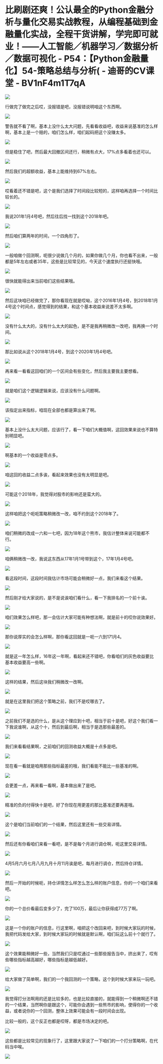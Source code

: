 # 比刷剧还爽！公认最全的Python金融分析与量化交易实战教程，从编程基础到金融量化实战，全程干货讲解，学完即可就业！——人工智能／机器学习／数据分析／数据可视化 - P54：【Python金融量化】54-策略总结与分析( - 迪哥的CV课堂 - BV1nF4m1T7qA

![](img/01da111aada75b1f0095b4718c4bdf48_0.png)

行做完了做完之后哎，没报错是吧，没报错说明咱这个东西啊。

![](img/01da111aada75b1f0095b4718c4bdf48_2.png)

警告就不看了啊，基本上没什么太大问题，先看看收益吧，收益来说基准的怎么样啊，基本上是一个赔的，咱们怎么样，咱们起码把这个没赚太多。



![](img/01da111aada75b1f0095b4718c4bdf48_4.png)

但是稳住了吧，然后最大回撤区间还行，稍微有点大，17%点多看着也还可以。

![](img/01da111aada75b1f0095b4718c4bdf48_6.png)

然后我们的超额收益，基本上能维持到67%左右。

![](img/01da111aada75b1f0095b4718c4bdf48_8.png)

哎看着还不错是吧，这个是我们选择了时间段比较短的，这样咱再选择一个时间比较长的。

![](img/01da111aada75b1f0095b4718c4bdf48_10.png)

我说201年1月4号吧，然后往后找一找到这个2018年吧。

![](img/01da111aada75b1f0095b4718c4bdf48_12.png)

然后咱们算两年的时间，一个四角形了。

![](img/01da111aada75b1f0095b4718c4bdf48_14.png)

一般咱做个回测啊，呃很少说做几个月的，如果你做几个月，你也看不出来，一般都是5年左右或者35年，这些是比较常见的，今天这个速度执行还挺快哦。



![](img/01da111aada75b1f0095b4718c4bdf48_16.png)

很快就能得出来当前咱们这些结果哦。

![](img/01da111aada75b1f0095b4718c4bdf48_18.png)

然后这块咱已经做完了，那你看现在就是哎呦，这个2016年1月4号，到2018年1月4号这个时间点，感觉得到的结果，和这个基本收益来说差不太多啊。



![](img/01da111aada75b1f0095b4718c4bdf48_20.png)

没有什么太大的，没有什么太大的起色，是不是我再稍微改一改吧，我再换一个时间。

![](img/01da111aada75b1f0095b4718c4bdf48_22.png)

那比如说从这个2018年1月4号，到这个2020年1月4号吧。

![](img/01da111aada75b1f0095b4718c4bdf48_24.png)

再来看一看看这回咱们的一个区间会有些变化，然后我主要我主要想看。

![](img/01da111aada75b1f0095b4718c4bdf48_26.png)

就是咱们这个逻辑逻辑来说，应该没有什么问题啊。

![](img/01da111aada75b1f0095b4718c4bdf48_28.png)

该指定出来指标，咱现在全部也都是算出来了啊。

![](img/01da111aada75b1f0095b4718c4bdf48_30.png)

基本上没什么太大问题，应该行了，看一下咱们大概值啊，这回效果来说也不算特别明显吧。

![](img/01da111aada75b1f0095b4718c4bdf48_32.png)

啊基本的一个收益是零点多。

![](img/01da111aada75b1f0095b4718c4bdf48_34.png)

咱这回的收益二点多诶，看起来效果也没有太明显是吧。

![](img/01da111aada75b1f0095b4718c4bdf48_36.png)

可能这个2018年，我觉得对股市的影响还是蛮大的。

![](img/01da111aada75b1f0095b4718c4bdf48_38.png)

这样咱把这个呃呃策略稍微改一改，咱不约到这个2018年了。

![](img/01da111aada75b1f0095b4718c4bdf48_40.png)

咱们稍微的改成一六和一七吧，因为18年这个熊市，我估计整体来说可能都不行。

![](img/01da111aada75b1f0095b4718c4bdf48_42.png)

咱俩稍微改一改，我说这东西从17年1月1号带到这个，17年1月4号吧。

![](img/01da111aada75b1f0095b4718c4bdf48_44.png)

看这段时间，这段时间我估计市场可能会稍微好一点，我们来看这个结果。

![](img/01da111aada75b1f0095b4718c4bdf48_46.png)

然后刚才给大家说的，是不是说诶咱们看什么，看一下我排名的一个前十诶。

![](img/01da111aada75b1f0095b4718c4bdf48_48.png)

咱们效果怎么样吧，那一会估计大家可能有种想法啊，就是前十的哎你说效果好。

![](img/01da111aada75b1f0095b4718c4bdf48_50.png)

那你说厚实的会怎么样啊，那你看这回就是一呃一六到171月4。

![](img/01da111aada75b1f0095b4718c4bdf48_52.png)

就是这一年怎么样，16年这一年啊，看起来还不错吧，你看咱们的灰色收益要比基本收益要高一些啊。

![](img/01da111aada75b1f0095b4718c4bdf48_54.png)

这样的结果，然后这块我们稍微改一改啊。

![](img/01da111aada75b1f0095b4718c4bdf48_56.png)

就是在这里我们把这个策略之前，我们不是哎哪去了。

![](img/01da111aada75b1f0095b4718c4bdf48_58.png)

之前我们不是选的什么，是从这个理应到十吧，相当于前十是吧，好这个我们看一下我说谁啊，从这个十，然后到最后啊，相当于是选那些最差的。



![](img/01da111aada75b1f0095b4718c4bdf48_60.png)

我们来看看结果啊，之前咱们的回测收益大概是十点多是吧。

![](img/01da111aada75b1f0095b4718c4bdf48_62.png)

现在看一看就是咱用那些指标最差的哦，我们看能不能比一些基准的啊。

![](img/01da111aada75b1f0095b4718c4bdf48_64.png)

会更差一点，再来看一看啊，基本做出来了是吧。

![](img/01da111aada75b1f0095b4718c4bdf48_66.png)

精准的负的付得快十是吧，好了你现在用更差的那比基准还要再差哦。

![](img/01da111aada75b1f0095b4718c4bdf48_68.png)

这个是咱们当前咱们的一个结果，然后这里还有一些交易详情。

![](img/01da111aada75b1f0095b4718c4bdf48_70.png)

然后还有你看咱们来看一看吧，是不是每个月进行调仓啊，呃这里交易详情。

![](img/01da111aada75b1f0095b4718c4bdf48_72.png)

4月5月六月七月八月九月十月11月诶是吧，每月进行调仓，然后持仓详情。

![](img/01da111aada75b1f0095b4718c4bdf48_74.png)

然后一开始的时候呃，持仓详情怎么样怎么怎么样的账户信息，你的一个咱们来看吧。

![](img/01da111aada75b1f0095b4718c4bdf48_76.png)

你的一个总价看最后变多少了，完了100万，最后让你获得成77万了啊。

![](img/01da111aada75b1f0095b4718c4bdf48_78.png)

这是一个你的账户的信息，行这里啊，咱把这个改回来吧，到时候大家玩的时候，我把代码发给大家，到时候大家玩的时候就是默认啊，咱们玩这么前十个就行了。



![](img/01da111aada75b1f0095b4718c4bdf48_80.png)

这个效果能稍微好一些，当然我们只是哎通过一些那些报告当中，挤出来了，哎有些哪些指标越高越好，哪些指标是越低越好。



![](img/01da111aada75b1f0095b4718c4bdf48_82.png)

给大家做了简单啊，我们的一个我回测的一个策略，这个到时候大家来玩一玩吧。

![](img/01da111aada75b1f0095b4718c4bdf48_84.png)

我觉得打分法啊用的还是比较多的，也是比较直接的，就能得到一个稍微啊还不错的一个结果，当然啊你是跟这个，可能你会遇到一些熊市的影响，使得你的一个收益，或者说你的一个回测，整体上效果可能会有一段时间会出现。

比较一般的，这个反正也都是哎呀，都是市场决定的吧。

![](img/01da111aada75b1f0095b4718c4bdf48_86.png)

这些都是比较常见的现象行了，这里跟大家说了一下咱们的一个打分策略啊，在代码当中唉。

![](img/01da111aada75b1f0095b4718c4bdf48_88.png)
